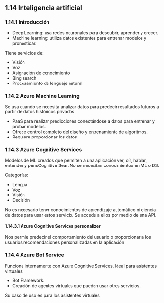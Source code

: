 ## 1.14 Inteligencia artificial

### 1.14.1 Introducción

* Deep Learning: usa redes neuronales para descubrir, aprender y crecer.
* Machine learning: utiliza datos existentes para entrenar modelos y
    pronosticar.

Tiene servicios de:

* Visión
* Voz
* Asignación de conocimiento
* Bing search
* Procesamiento de lenguaje natural

### 1.14.2 Azure Machine Learning

Se usa cuando se necesita analizar datos para predecir resultados futuros a
partir de datos históricos privados

* PaaS para realizar predicciones conectándose a datos para entrenar y probar
    modelos.
* Ofrece control completo del diseño y entrenamiento de algoritmos.
* Requiere proporcionar los datos

### 1.14.3 Azure Cognitive Services

Modelos de ML creados que permiten a una aplicación ver, oír, hablar, entender y
pensCognitive Sear. No se necesitan conocimientos en ML o DS.

Categorías: 
* Lengua 
* Voz 
* Visión 
* Decisión

No es necesario tener conocimientos de aprendizaje automático ni ciencia de
datos para usar estos servicio. Se accede a ellos por medio de una API.

#### 1.14.3.1 Azure Cognitive Services personalizer

Nos permie predecir el comportamiento del usuario o proporcionar a los usuarios
recomendaciones personalizadas en la aplicación

### 1.14.4 Azure Bot Service

Funciona internamente con Azure Cognitive Services. Ideal para asistentes
virtuales.

* Bot Framework.
* Creación de agentes virtuales que pueden usar otros servicios.

Su caso de uso es para los asistentes virtuales

